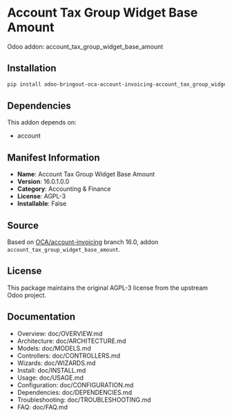 # Account Tax Group Widget Base Amount

Odoo addon: account_tax_group_widget_base_amount

## Installation

```bash
pip install odoo-bringout-oca-account-invoicing-account_tax_group_widget_base_amount
```

## Dependencies

This addon depends on:
- account

## Manifest Information

- **Name**: Account Tax Group Widget Base Amount
- **Version**: 16.0.1.0.0
- **Category**: Accounting & Finance
- **License**: AGPL-3
- **Installable**: False

## Source

Based on [OCA/account-invoicing](https://github.com/OCA/account-invoicing) branch 16.0, addon `account_tax_group_widget_base_amount`.

## License

This package maintains the original AGPL-3 license from the upstream Odoo project.

## Documentation

- Overview: doc/OVERVIEW.md
- Architecture: doc/ARCHITECTURE.md
- Models: doc/MODELS.md
- Controllers: doc/CONTROLLERS.md
- Wizards: doc/WIZARDS.md
- Install: doc/INSTALL.md
- Usage: doc/USAGE.md
- Configuration: doc/CONFIGURATION.md
- Dependencies: doc/DEPENDENCIES.md
- Troubleshooting: doc/TROUBLESHOOTING.md
- FAQ: doc/FAQ.md
